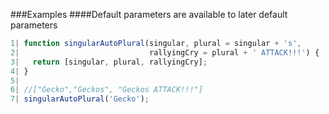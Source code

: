 ###Examples
####Default parameters are available to later default parameters

```javascript
1| function singularAutoPlural(singular, plural = singular + 's', 
2|                             rallyingCry = plural + ' ATTACK!!!') {
3|   return [singular, plural, rallyingCry]; 
4| }
5| 
6| //["Gecko","Geckos", "Geckos ATTACK!!!"]
7| singularAutoPlural('Gecko');
```